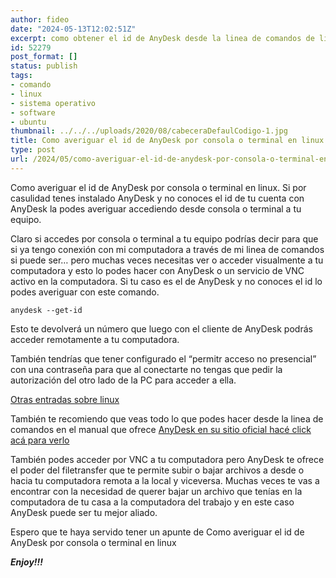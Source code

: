 ```yaml
---
author: fideo
date: "2024-05-13T12:02:51Z"
excerpt: como obtener el id de AnyDesk desde la linea de comandos de linux
id: 52279
post_format: []
status: publish
tags:
- comando
- linux
- sistema operativo
- software
- ubuntu
thumbnail: ../../../uploads/2020/08/cabeceraDefaulCodigo-1.jpg
title: Como averiguar el id de AnyDesk por consola o terminal en linux
type: post
url: /2024/05/como-averiguar-el-id-de-anydesk-por-consola-o-terminal-en-linux.html
---
```

Como averiguar el id de AnyDesk por consola o terminal en linux. Si por casulidad tenes instalado AnyDesk y no conoces el id de tu cuenta con AnyDesk la podes averiguar accediendo desde consola o terminal a tu equipo.
<!--more-->
Claro si accedes por consola o terminal a tu equipo podrías decir para que si ya tengo conexión con mi computadora a través de mi linea de comandos si puede ser… pero muchas veces necesitas ver o acceder visualmente a tu computadora y esto lo podes hacer con AnyDesk o un servicio de VNC activo en la computadora. Si tu caso es el de AnyDesk y no conoces el id lo podes averiguar con este comando.

```
anydesk --get-id
```


Esto te devolverá un número que luego con el cliente de AnyDesk podrás acceder remotamente a tu computadora.

También tendrías que tener configurado el “permitr acceso no presencial” con una contraseña para que al conectarte no tengas que pedir la autorización del otro lado de la PC para acceder a ella.

[Otras entradas sobre linux](/tags/#linux)  
  
También te recomiendo que veas todo lo que podes hacer desde la linea de comandos en el manual que ofrece <a href="https://support.anydesk.com/es/knowledge/command-line-interface-for-linux" target="_blank">AnyDesk en su sitio oficial hacé click acá para verlo</a>

También podes acceder por VNC a tu computadora pero AnyDesk te ofrece el poder del filetransfer que te permite subir o bajar archivos a desde o hacia tu computadora remota a la local y viceversa. Muchas veces te vas a encontrar con la necesidad de querer bajar un archivo que tenías en la computadora de tu casa a la computadora del trabajo y en este caso AnyDesk puede ser tu mejor aliado.

Espero que te haya servido tener un apunte de Como averiguar el id de AnyDesk por consola o terminal en linux

***Enjoy!!!***
